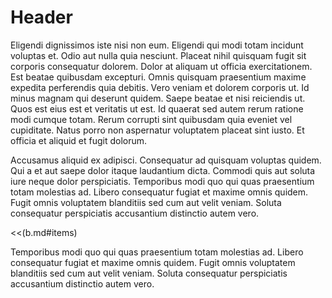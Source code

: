 # Header

Eligendi dignissimos iste nisi non eum. Eligendi qui modi totam
incidunt voluptas et. Odio aut nulla quia nesciunt. Placeat nihil
quisquam fugit sit corporis consequatur dolorem. Dolor at aliquam ut
officia exercitationem. Est beatae quibusdam excepturi. Omnis quisquam
praesentium maxime expedita perferendis quia debitis. Vero veniam et
dolorem corporis ut. Id minus magnam qui deserunt quidem. Saepe beatae
et nisi reiciendis ut. Quos est eius est et veritatis ut est. Id
quaerat sed autem rerum ratione modi cumque totam. Rerum corrupti sint
quibusdam quia eveniet vel cupiditate. Natus porro non aspernatur
voluptatem placeat sint iusto. Et officia et aliquid et fugit
dolorum.

Accusamus aliquid ex adipisci. Consequatur ad quisquam voluptas
quidem. Qui a et aut saepe dolor itaque laudantium dicta. Commodi quis
aut soluta iure neque dolor perspiciatis. Temporibus modi quo qui quas
praesentium totam molestias ad. Libero consequatur fugiat et maxime
omnis quidem. Fugit omnis voluptatem blanditiis sed cum aut velit
veniam. Soluta consequatur perspiciatis accusantium distinctio autem
vero.

<<(b.md#items)

Temporibus modi quo qui quas praesentium totam molestias ad. Libero
consequatur fugiat et maxime omnis quidem. Fugit omnis voluptatem
blanditiis sed cum aut velit veniam. Soluta consequatur perspiciatis
accusantium distinctio autem vero.
